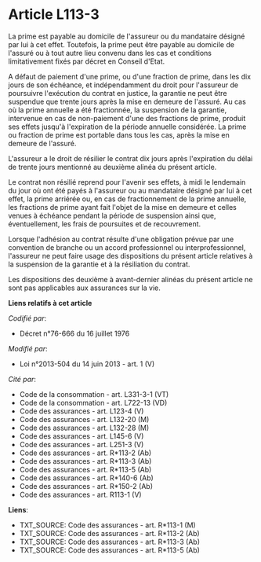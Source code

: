 # Article L113-3

La prime est payable au domicile de l'assureur ou du mandataire désigné par lui à cet effet. Toutefois, la prime peut être
payable au domicile de l'assuré ou à tout autre lieu convenu dans les cas et conditions limitativement fixés par décret en
Conseil d'Etat.

A défaut de paiement d'une prime, ou d'une fraction de prime, dans les dix jours de son échéance, et indépendamment du droit
pour l'assureur de poursuivre l'exécution du contrat en justice, la garantie ne peut être suspendue que trente jours après la
mise en demeure de l'assuré. Au cas où la prime annuelle a été fractionnée, la suspension de la garantie, intervenue en cas
de non-paiement d'une des fractions de prime, produit ses effets jusqu'à l'expiration de la période annuelle considérée. La
prime ou fraction de prime est portable dans tous les cas, après la mise en demeure de l'assuré.

L'assureur a le droit de résilier le contrat dix jours après l'expiration du délai de trente jours mentionné au deuxième
alinéa du présent article.

Le contrat non résilié reprend pour l'avenir ses effets, à midi le lendemain du jour où ont été payés à l'assureur ou au
mandataire désigné par lui à cet effet, la prime arriérée ou, en cas de fractionnement de la prime annuelle, les fractions de
prime ayant fait l'objet de la mise en demeure et celles venues à échéance pendant la période de suspension ainsi que,
éventuellement, les frais de poursuites et de recouvrement.

Lorsque l'adhésion au contrat résulte d'une obligation prévue par une convention de branche ou un accord professionnel ou
interprofessionnel, l'assureur ne peut faire usage des dispositions du présent article relatives à la suspension de la
garantie et à la résiliation du contrat. 

Les dispositions des deuxième à avant-dernier alinéas  du présent article ne sont pas applicables aux assurances sur la vie.

**Liens relatifs à cet article**

_Codifié par_:

  - Décret n°76-666 du 16 juillet 1976

_Modifié par_:

  - Loi n°2013-504 du 14 juin 2013 - art. 1 (V)

_Cité par_:

  - Code de la consommation - art. L331-3-1 (VT)
  - Code de la consommation - art. L722-13 (VD)
  - Code des assurances - art. L123-4 (V)
  - Code des assurances - art. L132-20 (M)
  - Code des assurances - art. L132-28 (M)
  - Code des assurances - art. L145-6 (V)
  - Code des assurances - art. L251-3 (V)
  - Code des assurances - art. R*113-2 (Ab)
  - Code des assurances - art. R*113-3 (Ab)
  - Code des assurances - art. R*113-5 (Ab)
  - Code des assurances - art. R*140-6 (Ab)
  - Code des assurances - art. R*150-2 (Ab)
  - Code des assurances - art. R113-1 (V)

**Liens**:

  - TXT_SOURCE: Code des assurances - art. R*113-1 (M)
  - TXT_SOURCE: Code des assurances - art. R*113-2 (Ab)
  - TXT_SOURCE: Code des assurances - art. R*113-3 (Ab)
  - TXT_SOURCE: Code des assurances - art. R*113-5 (Ab)
